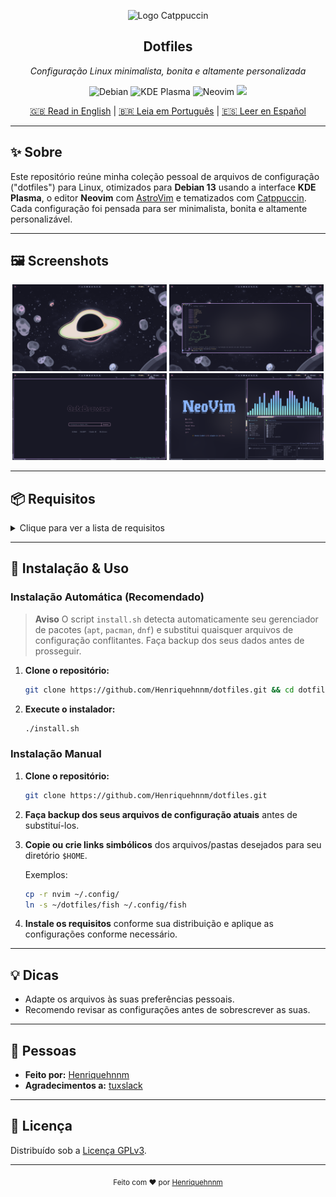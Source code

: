 <p align="center">
  <img src="https://raw.githubusercontent.com/catppuccin/catppuccin/main/assets/logos/exports/1544x1544_circle.png" width="100" alt="Logo Catppuccin"/>
  <h2 align="center">Dotfiles</h2>
  <p align="center"><em>Configuração Linux minimalista, bonita e altamente personalizada</em></p>
</p>

<p align="center">
  <img alt="Debian" src="https://img.shields.io/badge/Debian-13-313244?style=for-the-badge&logo=debian&logoColor=f38ba8&labelColor=1e1e2e"/>
  <img alt="KDE Plasma" src="https://img.shields.io/badge/KDE-Plasma-313244?style=for-the-badge&logo=kde&logoColor=89b4fa&labelColor=1e1e2e"/>
  <img alt="Neovim" src="https://img.shields.io/badge/Neovim-313244?style=for-the-badge&logo=neovim&logoColor=a6e3a1&labelColor=1e1e2e"/>
  <a href="https://catppuccin.com/">
    <img src="https://img.shields.io/badge/theme-catppuccin-313244?style=for-the-badge&logo=catppuccin&logoColor=f5e0dc&labelColor=1e1e2e"/>
  </a>
</p>

<p align="center">
  <a href="README.md">🇬🇧 Read in English</a> | 
  <a href="README.pt_BR.md">🇧🇷 Leia em Português</a> |
  <a href="README.es.md">🇪🇸 Leer en Español</a>
</p>

---

## ✨ Sobre

Este repositório reúne minha coleção pessoal de arquivos de configuração ("dotfiles") para Linux, otimizados para **Debian 13** usando a interface **KDE Plasma**, o editor **Neovim** com [AstroVim](https://astrovim.com/) e tematizados com [Catppuccin](https://catppuccin.com/). Cada configuração foi pensada para ser minimalista, bonita e altamente personalizável.

---

## 🖼️ Screenshots

<p align="center">
  <img src="public/desktop.png?1" width="49%">
  <img src="public/nvim.png?1" width="49%">
  <img src="public/qute.png?1" width="49%">
  <img src="public/terminal.png?1" width="49%">
</p>

---

## 📦 Requisitos

<details>
  <summary>Clique para ver a lista de requisitos</summary>

- [Debian Linux](https://www.debian.org/) (recomendado)
- [KDE Plasma](https://kde.org/plasma-desktop/)
- [Fish Shell](https://fishshell.com/)
- [Neovim](https://neovim.io/) **com [AstroVim](https://astrovim.com/)**
- [Node.js](https://nodejs.org/) e [npm](https://www.npmjs.com/)
- [Rust](https://www.rust-lang.org/)
- [Starship](https://starship.rs/)
- [Bat](https://github.com/sharkdp/bat)
- [Cava](https://github.com/karlstav/cava)
- [Dunst](https://dunst-project.org/)
- [lsd](https://github.com/lsd-rs/lsd)
- [Superfile](https://superfile.netlify.app/)
- [Waybar](https://github.com/Alexays/Waybar)
- [Qutebrowser](https://qutebrowser.org)
- [wlogout](https://github.com/ArtsyMacaw/wlogout)
- [Lazygit](https://github.com/jesseduffield/lazygit)
- [Konsole](https://konsole.kde.org/)
- Esquemas de Cores do KDE Plasma
- [Tema Catppuccin](https://catppuccin.com/) (aplicado em todos aplicativos compatíveis)
- Fontes personalizadas (veja a pasta [`fonts`](./fonts))

</details>

---

## 🚀 Instalação & Uso

### Instalação Automática (Recomendado)
> **Aviso**
> O script `install.sh` detecta automaticamente seu gerenciador de pacotes (`apt`, `pacman`, `dnf`) e substitui quaisquer arquivos de configuração conflitantes. Faça backup dos seus dados antes de prosseguir.
1. **Clone o repositório:**
   ```sh
   git clone https://github.com/Henriquehnnm/dotfiles.git && cd dotfiles
   ```
2. **Execute o instalador:**
   ```sh
   ./install.sh
   ```
### Instalação Manual
1. **Clone o repositório:**
   ```sh
   git clone https://github.com/Henriquehnnm/dotfiles.git
   ```
2. **Faça backup dos seus arquivos de configuração atuais** antes de substituí-los.
3. **Copie ou crie links simbólicos** dos arquivos/pastas desejados para seu diretório `$HOME`.

   Exemplos:
   ```sh
   cp -r nvim ~/.config/
   ln -s ~/dotfiles/fish ~/.config/fish
   ```

4. **Instale os requisitos** conforme sua distribuição e aplique as configurações conforme necessário.

---

## 💡 Dicas

- Adapte os arquivos às suas preferências pessoais.
- Recomendo revisar as configurações antes de sobrescrever as suas.

---

## 👥 Pessoas

- **Feito por:** [Henriquehnnm](https://github.com/Henriquehnnm)
- **Agradecimentos a:** [tuxslack](https://github.com/tuxslack)

---

## 📝 Licença

Distribuído sob a [Licença GPLv3](./LICENSE).

---

<p align="center">
  <sub>Feito com ❤️ por <a href="https://github.com/Henriquehnnm">Henriquehnnm</a></sub>
</p>
